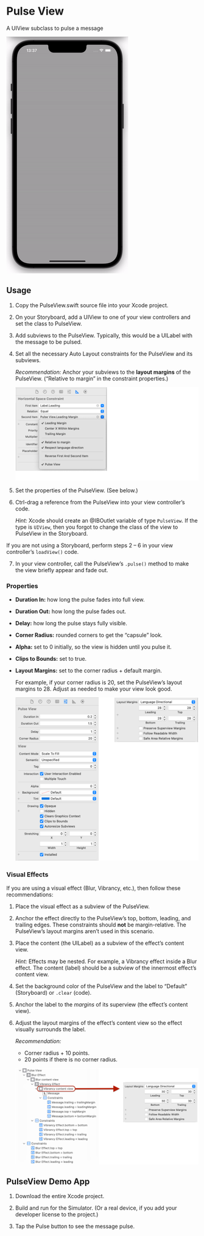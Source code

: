 #  Pulse View

A UIView subclass to pulse a message

![](images/PulsingText.gif)

## Usage

1. Copy the PulseView.swift source file into your Xcode project.

2. On your Storyboard, add a UIView to one of your view controllers and set the class to PulseView.

3. Add subviews to the PulseView. Typically, this would be a UILabel with the message to be pulsed.

4. Set all the necessary Auto Layout constraints for the PulseView and its subviews.

   *Recommendation:* Anchor your subviews to the **layout margins** of the PulseView. (“Relative to margin” in the constraint properties.)
   
   ![](images/MarginRelativeConstraints.png)
   
5. Set the properties of the PulseView. (See below.)

6. Ctrl-drag a reference from the PulseView into your view controller’s code.

   *Hint:* Xcode should create an @IBOutlet variable of type `PulseView`. If the type is `UIView`, then you forgot to change the class of the view to PulseView in the Storyboard.

If you are not using a Storyboard, perform steps 2 – 6 in your view controller’s `loadView()` code.

7. In your view controller, call the PulseView’s `.pulse()` method to make the view briefly appear and fade out.

### Properties

- **Duration In:** how long the pulse fades into full view.

- **Duration Out:** how long the pulse fades out.

- **Delay:** how long the pulse stays fully visible.

- **Corner Radius:** rounded corners to get the “capsule” look.

- **Alpha:** set to 0 initially, so the view is hidden until you pulse it.

- **Clips to Bounds:** set to true.

- **Layout Margins:** set to the corner radius + default margin.

  For example, if your corner radius is 20, set the PulseView’s layout margins to 28. Adjust as needed to make your view look good.

   ![](images/Properties.png)

   
### Visual Effects

If you are using a visual effect (Blur, Vibrancy, etc.), then follow these recommendations:

1. Place the visual effect as a subview of the PulseView.

2. Anchor the effect directly to the PulseView’s top, bottom, leading, and trailing edges. These constraints should **not** be margin-relative. The PulseView’s layout margins aren’t used in this scenario.

3. Place the content (the UILabel) as a subview of the effect’s content view.

   *Hint:* Effects may be nested. For example, a Vibrancy effect inside a Blur effect. The content (label) should be a subview of the innermost effect’s content view.

4. Set the background color of the PulseView and the label to “Default” (Storyboard) or `.clear` (code).

5. Anchor the label to the *margins* of its superview (the effect’s content view).

6. Adjust the layout margins of the effect’s content view so the effect visually surrounds the label.

   *Recommendation:*
   - Corner radius + 10 points.
   - 20 points if there is no corner radius.

   ![](images/VisualEffect.png)

## PulseView Demo App

1. Download the entire Xcode project.

2. Build and run for the Simulator. (Or a real device, if you add your developer license to the project.)

3. Tap the Pulse button to see the message pulse.
